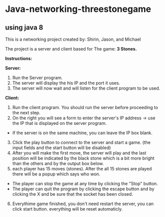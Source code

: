 # Java-networking-threestonegame
using java 8
---
This is a networking project created by: Shirin, Jason, and Michael

The project is a server and client based for The game: **3 Stones.**

**Instructions:**

**Server:**

1. Run the Server program.
2. The server will display the his IP and the port it uses.
3. The server will now wait and will listen for the client program to be used.

**Client:**

1. Run the client program. You should run the server before proceeding to the next step.
2. On the right you will see a form to enter the server's IP address -> use the IP that is displayed on the server program.
*  If the server is on the same machine, you can leave the IP box blank.
3. Click the play button to connect to the server and start a game. (the input fields and the start button will be disabled)
4. After you will make the first move, the server will play and the last position will be indicated by the black stone which is a bit more bright than the others and by the output box below.
5. each player has 15 moves (stones). After the all 15 stones are played there will be a popup which says who won.
* The player can stop the game at any time by clicking the "Stop" button.
* The player can quit the program by clicking the escape button and by clicking the X and be sure that the socket has been closed.
6. Everythime game finished, you don't need restart the server, you can click start button. everything will be reset automaticly.
